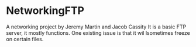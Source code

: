 # NetworkingFTP
A networking project by Jeremy Martin and Jacob Cassity
It is a basic FTP server, it mostly functions. One existing issue is that it wil lsometimes freeze on certain files.

